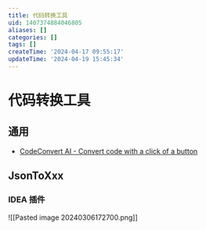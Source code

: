 ```yaml
---
title: 代码转换工具
uid: 1407374884046805
aliases: []
categories: []
tags: []
createTime: '2024-04-17 09:55:17'
updateTime: '2024-04-19 15:45:34'
---
```


# 代码转换工具

## 通用

- [CodeConvert AI - Convert code with a click of a button](https://www.codeconvert.ai/)

## JsonToXxx

### IDEA 插件

![[Pasted image 20240306172700.png]]
